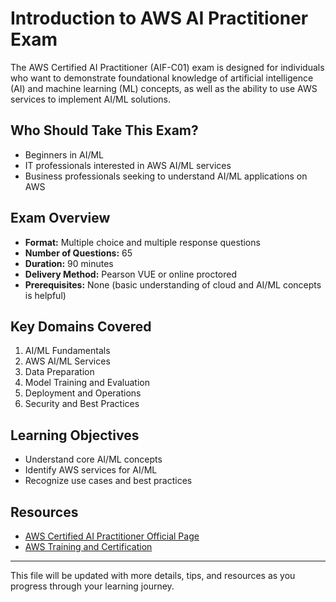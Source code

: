 
# Introduction to AWS AI Practitioner Exam

The AWS Certified AI Practitioner (AIF-C01) exam is designed for individuals who want to demonstrate foundational knowledge of artificial intelligence (AI) and machine learning (ML) concepts, as well as the ability to use AWS services to implement AI/ML solutions.

## Who Should Take This Exam?

- Beginners in AI/ML
- IT professionals interested in AWS AI/ML services
- Business professionals seeking to understand AI/ML applications on AWS

## Exam Overview

- **Format:** Multiple choice and multiple response questions
- **Number of Questions:** 65
- **Duration:** 90 minutes
- **Delivery Method:** Pearson VUE or online proctored
- **Prerequisites:** None (basic understanding of cloud and AI/ML concepts is helpful)

## Key Domains Covered

1. AI/ML Fundamentals
2. AWS AI/ML Services
3. Data Preparation
4. Model Training and Evaluation
5. Deployment and Operations
6. Security and Best Practices

## Learning Objectives

- Understand core AI/ML concepts
- Identify AWS services for AI/ML
- Recognize use cases and best practices

## Resources

- [AWS Certified AI Practitioner Official Page](https://aws.amazon.com/certification/certified-ai-practitioner/)
- [AWS Training and Certification](https://aws.amazon.com/training/)

---

This file will be updated with more details, tips, and resources as you progress through your learning journey.
